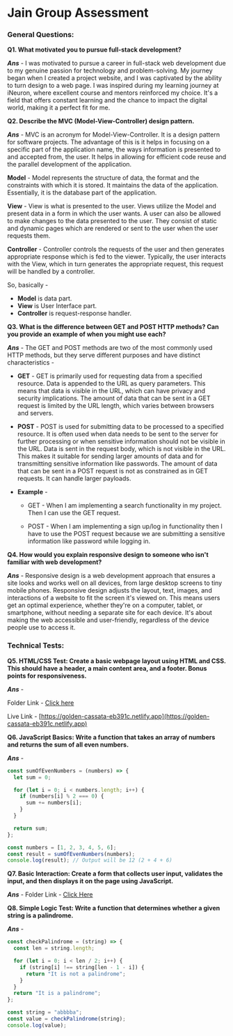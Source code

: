 # Jain Group Assessment

### General Questions:

**Q1. What motivated you to pursue full-stack development?**

**_Ans_** - I was motivated to pursue a career in full-stack web development due to my genuine passion for technology and problem-solving. My journey began when I created a project website, and I was captivated by the ability to turn design to a web page. I was inspired during my learning journey at iNeuron, where excellent course and mentors reinforced my choice. It's a field that offers constant learning and the chance to impact the digital world, making it a perfect fit for me.

**Q2. Describe the MVC (Model-View-Controller) design pattern.**

**_Ans_** - MVC is an acronym for Model-View-Controller. It is a design pattern for software projects. The advantage of this is it helps in focusing on a specific part of the application name, the ways information is presented to and accepted from, the user. It helps in allowing for efficient code reuse and the parallel development of the application.

**Model** - Model represents the structure of data, the format and the constraints with which it is stored. It maintains the data of the application. Essentially, it is the database part of the application.

**View** - View is what is presented to the user. Views utilize the Model and present data in a form in which the user wants. A user can also be allowed to make changes to the data presented to the user. They consist of static and dynamic pages which are rendered or sent to the user when the user requests them.

**Controller** - Controller controls the requests of the user and then generates appropriate response which is fed to the viewer. Typically, the user interacts with the View, which in turn generates the appropriate request, this request will be handled by a controller.

So, basically -

- **Model** is data part.
- **View** is User Interface part.
- **Controller** is request-response handler.

**Q3. What is the difference between GET and POST HTTP methods? Can you provide an example of when you might use each?**

**_Ans_** - The GET and POST methods are two of the most commonly used HTTP methods, but they serve different purposes and have distinct characteristics -

- **GET** - GET is primarily used for requesting data from a specified resource. Data is appended to the URL as query parameters. This means that data is visible in the URL, which can have privacy and security implications. The amount of data that can be sent in a GET request is limited by the URL length, which varies between browsers and servers.

- **POST** - POST is used for submitting data to be processed to a specified resource. It is often used when data needs to be sent to the server for further processing or when sensitive information should not be visible in the URL. Data is sent in the request body, which is not visible in the URL. This makes it suitable for sending larger amounts of data and for transmitting sensitive information like passwords. The amount of data that can be sent in a POST request is not as constrained as in GET requests. It can handle larger payloads.

- **Example** -

  - GET - When I am implementing a search functionality in my project. Then I can use the GET request.

  - POST - When I am implementing a sign up/log in functionality then I have to use the POST request because we are submitting a sensitive information like password while logging in.

**Q4. How would you explain responsive design to someone who isn't familiar with web development?**

**_Ans_** - Responsive design is a web development approach that ensures a site looks and works well on all devices, from large desktop screens to tiny mobile phones. Responsive design adjusts the layout, text, images, and interactions of a website to fit the screen it's viewed on. This means users get an optimal experience, whether they're on a computer, tablet, or smartphone, without needing a separate site for each device. It's about making the web accessible and user-friendly, regardless of the device people use to access it.

### Technical Tests:

**Q5. HTML/CSS Test: Create a basic webpage layout using HTML and CSS. This should have a header, a main content area, and a footer. Bonus points for responsiveness.**

**_Ans_** -

Folder Link - [Click here](./Q5.%20HTML%20Page/)

Live Link - [https://golden-cassata-eb391c.netlify.app](https://golden-cassata-eb391c.netlify.app)

**Q6. JavaScript Basics: Write a function that takes an array of numbers and returns the sum of all even numbers.**

**_Ans_** -

```javascript
const sumOfEvenNumbers = (numbers) => {
  let sum = 0;

  for (let i = 0; i < numbers.length; i++) {
    if (numbers[i] % 2 === 0) {
      sum += numbers[i];
    }
  }

  return sum;
};

const numbers = [1, 2, 3, 4, 5, 6];
const result = sumOfEvenNumbers(numbers);
console.log(result); // Output will be 12 (2 + 4 + 6)
```

**Q7. Basic Interaction: Create a form that collects user input, validates the input, and then displays it on the page using JavaScript.**

**_Ans_** - Folder Link - [Click Here](./Q7.%20Form%20Validation/)

**Q8. Simple Logic Test: Write a function that determines whether a given string is a palindrome.**

**_Ans_** -

```javascript
const checkPalindrome = (string) => {
  const len = string.length;

  for (let i = 0; i < len / 2; i++) {
    if (string[i] !== string[len - 1 - i]) {
      return "It is not a palindrome";
    }
  }
  return "It is a palindrome";
};

const string = "abbbba";
const value = checkPalindrome(string);
console.log(value);
```

